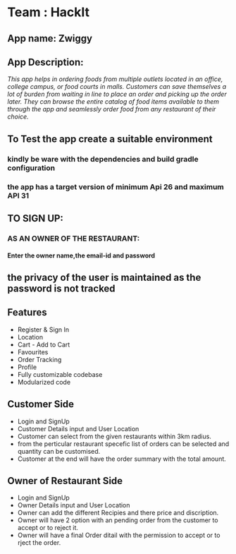 # Team : HackIt
## App name: Zwiggy
## App Description: 
*This app helps in ordering foods from multiple outlets located in an office, college campus, or food courts in malls. Customers can save themselves a lot of burden from waiting in line to place an order and picking up the order later. They can browse the entire catalog of food items available to them through the app and seamlessly order food from any restaurant of their choice.*


## To Test the app create a suitable environment 
### kindly be ware with the dependencies and build gradle configuration
### the app has a target version of  minimum Api 26 and maximum API 31 

## TO SIGN UP:
### AS AN OWNER OF THE RESTAURANT:
#### Enter the owner name,the email-id and password 
####


## the privacy of the user is maintained as the password is not tracked

## Features
- Register & Sign In
- Location
- Cart - Add to Cart
- Favourites
- Order Tracking
- Profile
- Fully customizable codebase
- Modularized code

## Customer Side
- Login and SignUp
- Customer Details input and User Location
- Customer can select from the given restaurants within 3km radius.
- from the perticular restaurant specefic list of orders can be selected and quantity can be customised.
- Customer at the end will have the order summary with the total amount.

## Owner of Restaurant Side
- Login and SignUp
- Owner Details input and User Location
- Owner can add the different Recipies and there price and discription.
- Owner will have 2 option with an pending order from the customer to accept or to reject it.
- Owner will have a final Order ditail with the permission to accept or to rject the order.



